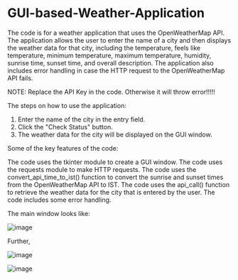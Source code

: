 # GUI-based-Weather-Application
The code is for a weather application that uses the OpenWeatherMap API. The application allows the user to enter the name of a city and then displays the weather data for that city, including the temperature, feels like temperature, minimum temperature, maximum temperature, humidity, sunrise time, sunset time, and overall description. The application also includes error handling in case the HTTP request to the OpenWeatherMap API fails.

NOTE: Replace the API Key in the code. Otherwise it will throw error!!!!!

The steps on how to use the application:

1. Enter the name of the city in the entry field.
2. Click the "Check Status" button.
3. The weather data for the city will be displayed on the GUI window.

Some of the key features of the code:

The code uses the tkinter module to create a GUI window.
The code uses the requests module to make HTTP requests.
The code uses the convert_api_time_to_ist() function to convert the sunrise and sunset times from the OpenWeatherMap API to IST.
The code uses the api_call() function to retrieve the weather data for the city that is entered by the user.
The code includes some error handling.

The main window looks like:

![image](https://github.com/theiturhs/GUI-based-Weather-Application/assets/96874023/99fc7518-3acc-45af-88df-bc53b2bad12f)

Further, 

![image](https://github.com/theiturhs/GUI-based-Weather-Application/assets/96874023/ae07bfa4-0a37-4a8a-86cb-a478346d8b45)


![image](https://github.com/theiturhs/GUI-based-Weather-Application/assets/96874023/1b560f8c-e58f-4c1f-b617-2b3f35464b6a)
